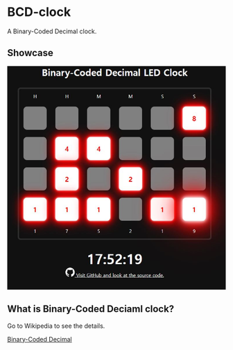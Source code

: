 # BCD-clock

A Binary-Coded Decimal clock.

## Showcase

![showcase](./image/showcase.jpg)

## What is Binary-Coded Deciaml clock?

Go to Wikipedia to see the details.

[Binary-Coded Decimal](https://en.wikipedia.org/wiki/Binary_clock)